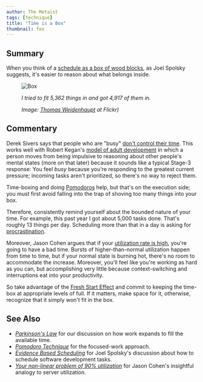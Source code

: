 ```yaml
---
author: The Metaist
tags: [technique]
title: "Time is a Box"
thumbnail: foo
---
```


## Summary

<div class="entry-summary" markdown="1">

When you think of a [schedule as a box of wood blocks][link-1], as Joel Spolsky suggests, it's easier to reason about what belongs inside.

</div>

<figure markdown="1">

![Box]({{thumbnail}})

<figcaption markdown="1">

_I tried to fit 5,362 things in and got 4,917 of them in._

  <address markdown="1">

Image: [Thomas Weidenhaupt](https://www.flickr.com/photos/streetpreacher/5465095532/) at Flickr)</address>

</figcaption>
</figure><!--more-->

## Commentary

Derek Sivers says that people who are "busy" [don't control their time][link-2]. This works well with Robert Kegan's [model of adult development][link-3] in which a person moves from being impulsive to reasoning about other people's mental states (more on that later) because it sounds like a typical Stage-3 response: You feel _busy_ because you're responding to the greatest current pressure; incoming tasks aren't prioritized, so there's no way to reject them.

Time-boxing and doing [Pomodoros][meta-3] help, but that's on the execution side; you must first avoid falling into the trap of shoving too many things into your box.

Therefore, consistently remind yourself about the bounded nature of your time. For example, this past year I got about 5,000 tasks done. That's roughly 13 things per day. Scheduling more than that in a day is asking for [procrastination][meta-2].

Moreover, Jason Cohen argues that if your [utilization rate is high][link-4], you're going to have a bad time. Bursts of higher-than-normal utilization happen from time to time, but if your normal state is burning hot, there's no room to accommodate the increase. Moreover, you'll feel like you're working as hard as you can, but accomplishing very little because context-switching and interruptions eat into your productivity.

So take advantage of the [Fresh Start Effect][link-5] and commit to keeping the time-box at appropriate levels of full. If it matters, make space for it, otherwise, recognize that it simply won't fit in the box.

## See Also

- <cite>[Parkinson's Law][meta-1]</cite> for our discussion on how work expands to fill the available time.
- <cite>[Pomodoro Technique][meta-2]</cite> for the focused-work approach.
- <cite>[Evidence Based Scheduling][link-1]</cite> for Joel Spolsky's discussion about how to schedule software development tasks.
- <cite>[Your non-linear problem of 90% utilization][link-4]</cite> for Jason Cohen's insightful analogy to server utilization.

[meta-1]: {{BLOG_URL}}/2012/06/parkinsons-law.html
[meta-2]: {{BLOG_URL}}/2009/11/psychological-barriers.html
[meta-3]: {{BLOG_URL}}/2009/11/pomodoro-technique.html
[link-1]: http://www.joelonsoftware.com/items/2007/10/26.html
[link-2]: http://fourhourworkweek.com/2015/12/14/derek-sivers-on-developing-confidence-finding-happiness-and-saying-no-to-millions/
[link-3]: http://web.archive.org/web/20151230143627/developmentalobserver.blog.com/2010/06/09/an-overview-of-constructive-developmental-theory-cdt/
[link-4]: http://blog.asmartbear.com/utilization.html
[link-5]: http://www.strategy-business.com/article/00266?gko=6c11d
